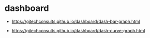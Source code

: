 # dashboard

- https://gitechconsults.github.io/dashboard/dash-bar-graph.html

- https://gitechconsults.github.io/dashboard/dash-curve-graph.html